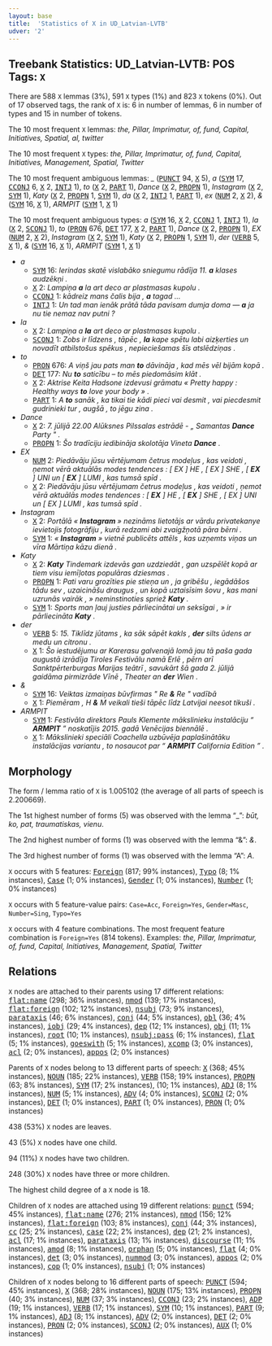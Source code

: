 ```yaml
---
layout: base
title:  'Statistics of X in UD_Latvian-LVTB'
udver: '2'
---
```


## Treebank Statistics: UD_Latvian-LVTB: POS Tags: `X`

There are 588 `X` lemmas (3%), 591 `X` types (1%) and 823 `X` tokens (0%).
Out of 17 observed tags, the rank of `X` is: 6 in number of lemmas, 6 in number of types and 15 in number of tokens.

The 10 most frequent `X` lemmas: <em>the, Pillar, Imprimatur, of, fund, Capital, Initiatives, Spatial, al, twitter</em>

The 10 most frequent `X` types:  <em>the, Pillar, Imprimatur, of, fund, Capital, Initiatives, Management, Spatial, Twitter</em>

The 10 most frequent ambiguous lemmas: <em>_</em> (<tt><a href="lv_lvtb-pos-PUNCT.html">PUNCT</a></tt> 94, <tt><a href="lv_lvtb-pos-X.html">X</a></tt> 5), <em>a</em> (<tt><a href="lv_lvtb-pos-SYM.html">SYM</a></tt> 17, <tt><a href="lv_lvtb-pos-CCONJ.html">CCONJ</a></tt> 6, <tt><a href="lv_lvtb-pos-X.html">X</a></tt> 2, <tt><a href="lv_lvtb-pos-INTJ.html">INTJ</a></tt> 1), <em>to</em> (<tt><a href="lv_lvtb-pos-X.html">X</a></tt> 2, <tt><a href="lv_lvtb-pos-PART.html">PART</a></tt> 1), <em>Dance</em> (<tt><a href="lv_lvtb-pos-X.html">X</a></tt> 2, <tt><a href="lv_lvtb-pos-PROPN.html">PROPN</a></tt> 1), <em>Instagram</em> (<tt><a href="lv_lvtb-pos-X.html">X</a></tt> 2, <tt><a href="lv_lvtb-pos-SYM.html">SYM</a></tt> 1), <em>Katy</em> (<tt><a href="lv_lvtb-pos-X.html">X</a></tt> 2, <tt><a href="lv_lvtb-pos-PROPN.html">PROPN</a></tt> 1, <tt><a href="lv_lvtb-pos-SYM.html">SYM</a></tt> 1), <em>da</em> (<tt><a href="lv_lvtb-pos-X.html">X</a></tt> 2, <tt><a href="lv_lvtb-pos-INTJ.html">INTJ</a></tt> 1, <tt><a href="lv_lvtb-pos-PART.html">PART</a></tt> 1), <em>ex</em> (<tt><a href="lv_lvtb-pos-NUM.html">NUM</a></tt> 2, <tt><a href="lv_lvtb-pos-X.html">X</a></tt> 2), <em>&</em> (<tt><a href="lv_lvtb-pos-SYM.html">SYM</a></tt> 16, <tt><a href="lv_lvtb-pos-X.html">X</a></tt> 1), <em>ARMPIT</em> (<tt><a href="lv_lvtb-pos-SYM.html">SYM</a></tt> 1, <tt><a href="lv_lvtb-pos-X.html">X</a></tt> 1)

The 10 most frequent ambiguous types:  <em>a</em> (<tt><a href="lv_lvtb-pos-SYM.html">SYM</a></tt> 16, <tt><a href="lv_lvtb-pos-X.html">X</a></tt> 2, <tt><a href="lv_lvtb-pos-CCONJ.html">CCONJ</a></tt> 1, <tt><a href="lv_lvtb-pos-INTJ.html">INTJ</a></tt> 1), <em>la</em> (<tt><a href="lv_lvtb-pos-X.html">X</a></tt> 2, <tt><a href="lv_lvtb-pos-SCONJ.html">SCONJ</a></tt> 1), <em>to</em> (<tt><a href="lv_lvtb-pos-PRON.html">PRON</a></tt> 676, <tt><a href="lv_lvtb-pos-DET.html">DET</a></tt> 177, <tt><a href="lv_lvtb-pos-X.html">X</a></tt> 2, <tt><a href="lv_lvtb-pos-PART.html">PART</a></tt> 1), <em>Dance</em> (<tt><a href="lv_lvtb-pos-X.html">X</a></tt> 2, <tt><a href="lv_lvtb-pos-PROPN.html">PROPN</a></tt> 1), <em>EX</em> (<tt><a href="lv_lvtb-pos-NUM.html">NUM</a></tt> 2, <tt><a href="lv_lvtb-pos-X.html">X</a></tt> 2), <em>Instagram</em> (<tt><a href="lv_lvtb-pos-X.html">X</a></tt> 2, <tt><a href="lv_lvtb-pos-SYM.html">SYM</a></tt> 1), <em>Katy</em> (<tt><a href="lv_lvtb-pos-X.html">X</a></tt> 2, <tt><a href="lv_lvtb-pos-PROPN.html">PROPN</a></tt> 1, <tt><a href="lv_lvtb-pos-SYM.html">SYM</a></tt> 1), <em>der</em> (<tt><a href="lv_lvtb-pos-VERB.html">VERB</a></tt> 5, <tt><a href="lv_lvtb-pos-X.html">X</a></tt> 1), <em>&</em> (<tt><a href="lv_lvtb-pos-SYM.html">SYM</a></tt> 16, <tt><a href="lv_lvtb-pos-X.html">X</a></tt> 1), <em>ARMPIT</em> (<tt><a href="lv_lvtb-pos-SYM.html">SYM</a></tt> 1, <tt><a href="lv_lvtb-pos-X.html">X</a></tt> 1)


* <em>a</em>
  * <tt><a href="lv_lvtb-pos-SYM.html">SYM</a></tt> 16: <em>Ierindas skatē vislabāko sniegumu rādīja 11. <b>a</b> klases audzēkņi .</em>
  * <tt><a href="lv_lvtb-pos-X.html">X</a></tt> 2: <em>Lampiņa <b>a</b> la art deco ar plastmasas kupolu .</em>
  * <tt><a href="lv_lvtb-pos-CCONJ.html">CCONJ</a></tt> 1: <em>kādreiz mans čalis bija , <b>a</b> tagad ...</em>
  * <tt><a href="lv_lvtb-pos-INTJ.html">INTJ</a></tt> 1: <em>Un tad man ienāk prātā tāda pavisam dumja doma — <b>a</b> ja nu tie nemaz nav putni ?</em>
* <em>la</em>
  * <tt><a href="lv_lvtb-pos-X.html">X</a></tt> 2: <em>Lampiņa a <b>la</b> art deco ar plastmasas kupolu .</em>
  * <tt><a href="lv_lvtb-pos-SCONJ.html">SCONJ</a></tt> 1: <em>Zobs ir līdzens , tāpēc , <b>la</b> kape spētu labi aizķerties un novadīt atbilstošus spēkus , nepieciešamas šīs atslēdziņas .</em>
* <em>to</em>
  * <tt><a href="lv_lvtb-pos-PRON.html">PRON</a></tt> 676: <em>A viņš jau pats man <b>to</b> dāvināja , kad mēs vēl bijām kopā .</em>
  * <tt><a href="lv_lvtb-pos-DET.html">DET</a></tt> 177: <em>Nu <b>to</b> saticību – to mēs piedomāsim klāt .</em>
  * <tt><a href="lv_lvtb-pos-X.html">X</a></tt> 2: <em>Aktrise Keita Hadsone izdevusi grāmatu « Pretty happy : Healthy ways <b>to</b> love your body » .</em>
  * <tt><a href="lv_lvtb-pos-PART.html">PART</a></tt> 1: <em>A <b>to</b> sanāk , ka tikai tie kādi pieci vai desmit , vai piecdesmit gudrinieki tur , augšā , to jēgu zina .</em>
* <em>Dance</em>
  * <tt><a href="lv_lvtb-pos-X.html">X</a></tt> 2: <em>7. jūlijā 22.00 Alūksnes Pilssalas estrādē - „ Samantas <b>Dance</b> Party " .</em>
  * <tt><a href="lv_lvtb-pos-PROPN.html">PROPN</a></tt> 1: <em>Šo tradīciju iedibināja skolotāja Vineta <b>Dance</b> .</em>
* <em>EX</em>
  * <tt><a href="lv_lvtb-pos-NUM.html">NUM</a></tt> 2: <em>Piedāvāju jūsu vērtējumam četrus modeļus , kas veidoti , ņemot vērā aktuālās modes tendences : [ EX ] HE , [ EX ] SHE , [ <b>EX</b> ] UNI un [ <b>EX</b> ] LUMI , kas tumsā spīd .</em>
  * <tt><a href="lv_lvtb-pos-X.html">X</a></tt> 2: <em>Piedāvāju jūsu vērtējumam četrus modeļus , kas veidoti , ņemot vērā aktuālās modes tendences : [ <b>EX</b> ] HE , [ <b>EX</b> ] SHE , [ EX ] UNI un [ EX ] LUMI , kas tumsā spīd .</em>
* <em>Instagram</em>
  * <tt><a href="lv_lvtb-pos-X.html">X</a></tt> 2: <em>Portālā « <b>Instagram</b> » nezināms lietotājs ar vārdu privatekanye ievietojis fotogrāfiju , kurā redzami abi zvaigžņotā pāra bērni .</em>
  * <tt><a href="lv_lvtb-pos-SYM.html">SYM</a></tt> 1: <em>« <b>Instagram</b> » vietnē publicēts attēls , kas uzņemts viņas un vīra Mārtiņa kāzu dienā .</em>
* <em>Katy</em>
  * <tt><a href="lv_lvtb-pos-X.html">X</a></tt> 2: <em><b>Katy</b> Tindemark izdevās gan uzdziedāt , gan uzspēlēt kopā ar tiem visu iemīļotas populāras dziesmas .</em>
  * <tt><a href="lv_lvtb-pos-PROPN.html">PROPN</a></tt> 1: <em>Pati varu grozīties pie stieņa un , ja gribēšu , iegādāšos tādu sev , uzaicināšu draugus , un kopā uztaisīsim šovu , kas mani uzrunās vairāk , » neminstinoties spriež <b>Katy</b> .</em>
  * <tt><a href="lv_lvtb-pos-SYM.html">SYM</a></tt> 1: <em>Sports man ļauj justies pārliecinātai un seksīgai , » ir pārliecināta <b>Katy</b> .</em>
* <em>der</em>
  * <tt><a href="lv_lvtb-pos-VERB.html">VERB</a></tt> 5: <em>15. Tiklīdz jūtams , ka sāk sāpēt kakls , <b>der</b> silts ūdens ar medu un citronu .</em>
  * <tt><a href="lv_lvtb-pos-X.html">X</a></tt> 1: <em>Šo iestudējumu ar Karerasu galvenajā lomā jau tā paša gada augustā izrādīja Tiroles Festivālu namā Erlē , pērn arī Sanktpērterburgas Marijas teātrī , savukārt šā gada 2. jūlijā gaidāma pirmizrāde Vīnē , Theater an <b>der</b> Wien .</em>
* <em>&</em>
  * <tt><a href="lv_lvtb-pos-SYM.html">SYM</a></tt> 16: <em>Veiktas izmaiņas būvfirmas " Re <b>&</b> Re " vadībā</em>
  * <tt><a href="lv_lvtb-pos-X.html">X</a></tt> 1: <em>Piemēram , H <b>&</b> M veikali tieši tāpēc līdz Latvijai neesot tikuši .</em>
* <em>ARMPIT</em>
  * <tt><a href="lv_lvtb-pos-SYM.html">SYM</a></tt> 1: <em>Festivāla direktors Pauls Klemente mākslinieku instalāciju “ <b>ARMPIT</b> ” noskatījis 2015. gadā Venēcijas biennālē .</em>
  * <tt><a href="lv_lvtb-pos-X.html">X</a></tt> 1: <em>Mākslinieki speciāli Coachella uzbūvēja paplašinātāku instalācijas variantu , to nosaucot par “ <b>ARMPIT</b> California Edition ” .</em>

## Morphology

The form / lemma ratio of `X` is 1.005102 (the average of all parts of speech is 2.200669).

The 1st highest number of forms (5) was observed with the lemma “_”: <em>būt, ko, pat, traumatiskas, vienu</em>.

The 2nd highest number of forms (1) was observed with the lemma “&”: <em>&</em>.

The 3rd highest number of forms (1) was observed with the lemma “A”: <em>A</em>.

`X` occurs with 5 features: <tt><a href="lv_lvtb-feat-Foreign.html">Foreign</a></tt> (817; 99% instances), <tt><a href="lv_lvtb-feat-Typo.html">Typo</a></tt> (8; 1% instances), <tt><a href="lv_lvtb-feat-Case.html">Case</a></tt> (1; 0% instances), <tt><a href="lv_lvtb-feat-Gender.html">Gender</a></tt> (1; 0% instances), <tt><a href="lv_lvtb-feat-Number.html">Number</a></tt> (1; 0% instances)

`X` occurs with 5 feature-value pairs: `Case=Acc`, `Foreign=Yes`, `Gender=Masc`, `Number=Sing`, `Typo=Yes`

`X` occurs with 4 feature combinations.
The most frequent feature combination is `Foreign=Yes` (814 tokens).
Examples: <em>the, Pillar, Imprimatur, of, fund, Capital, Initiatives, Management, Spatial, Twitter</em>


## Relations

`X` nodes are attached to their parents using 17 different relations: <tt><a href="lv_lvtb-dep-flat-name.html">flat:name</a></tt> (298; 36% instances), <tt><a href="lv_lvtb-dep-nmod.html">nmod</a></tt> (139; 17% instances), <tt><a href="lv_lvtb-dep-flat-foreign.html">flat:foreign</a></tt> (102; 12% instances), <tt><a href="lv_lvtb-dep-nsubj.html">nsubj</a></tt> (73; 9% instances), <tt><a href="lv_lvtb-dep-parataxis.html">parataxis</a></tt> (46; 6% instances), <tt><a href="lv_lvtb-dep-conj.html">conj</a></tt> (44; 5% instances), <tt><a href="lv_lvtb-dep-obl.html">obl</a></tt> (36; 4% instances), <tt><a href="lv_lvtb-dep-iobj.html">iobj</a></tt> (29; 4% instances), <tt><a href="lv_lvtb-dep-dep.html">dep</a></tt> (12; 1% instances), <tt><a href="lv_lvtb-dep-obj.html">obj</a></tt> (11; 1% instances), <tt><a href="lv_lvtb-dep-root.html">root</a></tt> (10; 1% instances), <tt><a href="lv_lvtb-dep-nsubj-pass.html">nsubj:pass</a></tt> (6; 1% instances), <tt><a href="lv_lvtb-dep-flat.html">flat</a></tt> (5; 1% instances), <tt><a href="lv_lvtb-dep-goeswith.html">goeswith</a></tt> (5; 1% instances), <tt><a href="lv_lvtb-dep-xcomp.html">xcomp</a></tt> (3; 0% instances), <tt><a href="lv_lvtb-dep-acl.html">acl</a></tt> (2; 0% instances), <tt><a href="lv_lvtb-dep-appos.html">appos</a></tt> (2; 0% instances)

Parents of `X` nodes belong to 13 different parts of speech: <tt><a href="lv_lvtb-pos-X.html">X</a></tt> (368; 45% instances), <tt><a href="lv_lvtb-pos-NOUN.html">NOUN</a></tt> (185; 22% instances), <tt><a href="lv_lvtb-pos-VERB.html">VERB</a></tt> (158; 19% instances), <tt><a href="lv_lvtb-pos-PROPN.html">PROPN</a></tt> (63; 8% instances), <tt><a href="lv_lvtb-pos-SYM.html">SYM</a></tt> (17; 2% instances),  (10; 1% instances), <tt><a href="lv_lvtb-pos-ADJ.html">ADJ</a></tt> (8; 1% instances), <tt><a href="lv_lvtb-pos-NUM.html">NUM</a></tt> (5; 1% instances), <tt><a href="lv_lvtb-pos-ADV.html">ADV</a></tt> (4; 0% instances), <tt><a href="lv_lvtb-pos-SCONJ.html">SCONJ</a></tt> (2; 0% instances), <tt><a href="lv_lvtb-pos-DET.html">DET</a></tt> (1; 0% instances), <tt><a href="lv_lvtb-pos-PART.html">PART</a></tt> (1; 0% instances), <tt><a href="lv_lvtb-pos-PRON.html">PRON</a></tt> (1; 0% instances)

438 (53%) `X` nodes are leaves.

43 (5%) `X` nodes have one child.

94 (11%) `X` nodes have two children.

248 (30%) `X` nodes have three or more children.

The highest child degree of a `X` node is 18.

Children of `X` nodes are attached using 19 different relations: <tt><a href="lv_lvtb-dep-punct.html">punct</a></tt> (594; 45% instances), <tt><a href="lv_lvtb-dep-flat-name.html">flat:name</a></tt> (276; 21% instances), <tt><a href="lv_lvtb-dep-nmod.html">nmod</a></tt> (156; 12% instances), <tt><a href="lv_lvtb-dep-flat-foreign.html">flat:foreign</a></tt> (103; 8% instances), <tt><a href="lv_lvtb-dep-conj.html">conj</a></tt> (44; 3% instances), <tt><a href="lv_lvtb-dep-cc.html">cc</a></tt> (25; 2% instances), <tt><a href="lv_lvtb-dep-case.html">case</a></tt> (22; 2% instances), <tt><a href="lv_lvtb-dep-dep.html">dep</a></tt> (21; 2% instances), <tt><a href="lv_lvtb-dep-acl.html">acl</a></tt> (17; 1% instances), <tt><a href="lv_lvtb-dep-parataxis.html">parataxis</a></tt> (13; 1% instances), <tt><a href="lv_lvtb-dep-discourse.html">discourse</a></tt> (11; 1% instances), <tt><a href="lv_lvtb-dep-amod.html">amod</a></tt> (8; 1% instances), <tt><a href="lv_lvtb-dep-orphan.html">orphan</a></tt> (5; 0% instances), <tt><a href="lv_lvtb-dep-flat.html">flat</a></tt> (4; 0% instances), <tt><a href="lv_lvtb-dep-det.html">det</a></tt> (3; 0% instances), <tt><a href="lv_lvtb-dep-nummod.html">nummod</a></tt> (3; 0% instances), <tt><a href="lv_lvtb-dep-appos.html">appos</a></tt> (2; 0% instances), <tt><a href="lv_lvtb-dep-cop.html">cop</a></tt> (1; 0% instances), <tt><a href="lv_lvtb-dep-nsubj.html">nsubj</a></tt> (1; 0% instances)

Children of `X` nodes belong to 16 different parts of speech: <tt><a href="lv_lvtb-pos-PUNCT.html">PUNCT</a></tt> (594; 45% instances), <tt><a href="lv_lvtb-pos-X.html">X</a></tt> (368; 28% instances), <tt><a href="lv_lvtb-pos-NOUN.html">NOUN</a></tt> (175; 13% instances), <tt><a href="lv_lvtb-pos-PROPN.html">PROPN</a></tt> (40; 3% instances), <tt><a href="lv_lvtb-pos-NUM.html">NUM</a></tt> (37; 3% instances), <tt><a href="lv_lvtb-pos-CCONJ.html">CCONJ</a></tt> (23; 2% instances), <tt><a href="lv_lvtb-pos-ADP.html">ADP</a></tt> (19; 1% instances), <tt><a href="lv_lvtb-pos-VERB.html">VERB</a></tt> (17; 1% instances), <tt><a href="lv_lvtb-pos-SYM.html">SYM</a></tt> (10; 1% instances), <tt><a href="lv_lvtb-pos-PART.html">PART</a></tt> (9; 1% instances), <tt><a href="lv_lvtb-pos-ADJ.html">ADJ</a></tt> (8; 1% instances), <tt><a href="lv_lvtb-pos-ADV.html">ADV</a></tt> (2; 0% instances), <tt><a href="lv_lvtb-pos-DET.html">DET</a></tt> (2; 0% instances), <tt><a href="lv_lvtb-pos-PRON.html">PRON</a></tt> (2; 0% instances), <tt><a href="lv_lvtb-pos-SCONJ.html">SCONJ</a></tt> (2; 0% instances), <tt><a href="lv_lvtb-pos-AUX.html">AUX</a></tt> (1; 0% instances)

